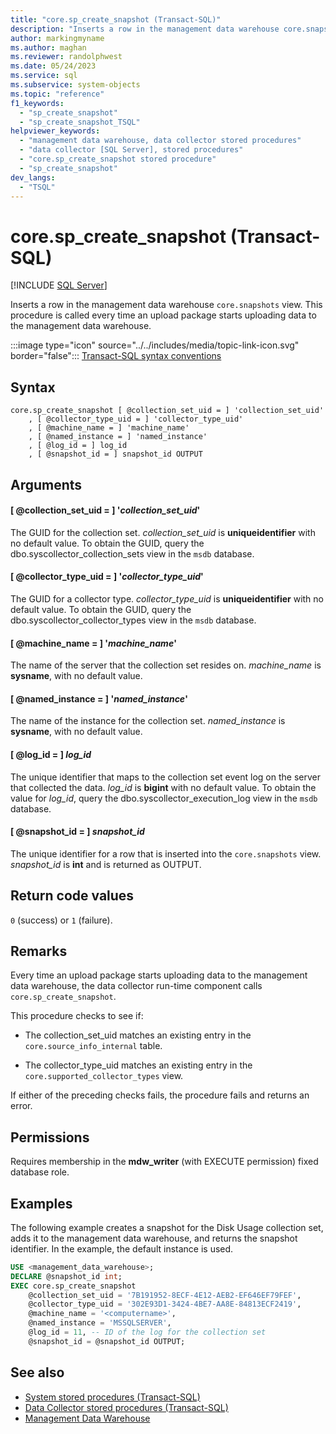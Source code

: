```yaml
---
title: "core.sp_create_snapshot (Transact-SQL)"
description: "Inserts a row in the management data warehouse core.snapshots view."
author: markingmyname
ms.author: maghan
ms.reviewer: randolphwest
ms.date: 05/24/2023
ms.service: sql
ms.subservice: system-objects
ms.topic: "reference"
f1_keywords:
  - "sp_create_snapshot"
  - "sp_create_snapshot_TSQL"
helpviewer_keywords:
  - "management data warehouse, data collector stored procedures"
  - "data collector [SQL Server], stored procedures"
  - "core.sp_create_snapshot stored procedure"
  - "sp_create_snapshot"
dev_langs:
  - "TSQL"
---
```

# core.sp_create_snapshot (Transact-SQL)

[!INCLUDE [SQL Server](../../includes/applies-to-version/sqlserver.md)]

Inserts a row in the management data warehouse `core.snapshots` view. This procedure is called every time an upload package starts uploading data to the management data warehouse.

:::image type="icon" source="../../includes/media/topic-link-icon.svg" border="false"::: [Transact-SQL syntax conventions](../../t-sql/language-elements/transact-sql-syntax-conventions-transact-sql.md)

## Syntax

```syntaxsql
core.sp_create_snapshot [ @collection_set_uid = ] 'collection_set_uid'
    , [ @collector_type_uid = ] 'collector_type_uid'
    , [ @machine_name = ] 'machine_name'
    , [ @named_instance = ] 'named_instance'
    , [ @log_id = ] log_id
    , [ @snapshot_id = ] snapshot_id OUTPUT
```

## Arguments

#### [ @collection_set_uid = ] '*collection_set_uid*'

The GUID for the collection set. *collection_set_uid* is **uniqueidentifier** with no default value. To obtain the GUID, query the dbo.syscollector_collection_sets view in the `msdb` database.

#### [ @collector_type_uid = ] '*collector_type_uid*'

The GUID for a collector type. *collector_type_uid* is **uniqueidentifier** with no default value. To obtain the GUID, query the dbo.syscollector_collector_types view in the `msdb` database.

#### [ @machine_name = ] '*machine_name*'

The name of the server that the collection set resides on. *machine_name* is **sysname**, with no default value.

#### [ @named_instance = ] '*named_instance*'

The name of the instance for the collection set. *named_instance* is **sysname**, with no default value.

#### [ @log_id = ] *log_id*

The unique identifier that maps to the collection set event log on the server that collected the data. *log_id* is **bigint** with no default value. To obtain the value for *log_id*, query the dbo.syscollector_execution_log view in the `msdb` database.

#### [ @snapshot_id = ] *snapshot_id*

The unique identifier for a row that is inserted into the `core.snapshots` view. *snapshot_id* is **int** and is returned as OUTPUT.

## Return code values

`0` (success) or `1` (failure).

## Remarks

Every time an upload package starts uploading data to the management data warehouse, the data collector run-time component calls `core.sp_create_snapshot`.

This procedure checks to see if:

- The collection_set_uid matches an existing entry in the `core.source_info_internal` table.

- The collector_type_uid matches an existing entry in the `core.supported_collector_types` view.

If either of the preceding checks fails, the procedure fails and returns an error.

## Permissions

Requires membership in the **mdw_writer** (with EXECUTE permission) fixed database role.

## Examples

The following example creates a snapshot for the Disk Usage collection set, adds it to the management data warehouse, and returns the snapshot identifier. In the example, the default instance is used.

```sql
USE <management_data_warehouse>;
DECLARE @snapshot_id int;
EXEC core.sp_create_snapshot
    @collection_set_uid = '7B191952-8ECF-4E12-AEB2-EF646EF79FEF',
    @collector_type_uid = '302E93D1-3424-4BE7-AA8E-84813ECF2419',
    @machine_name = '<computername>',
    @named_instance = 'MSSQLSERVER',
    @log_id = 11, -- ID of the log for the collection set
    @snapshot_id = @snapshot_id OUTPUT;
```

## See also

- [System stored procedures (Transact-SQL)](system-stored-procedures-transact-sql.md)
- [Data Collector stored procedures (Transact-SQL)](data-collector-stored-procedures-transact-sql.md)
- [Management Data Warehouse](../../relational-databases/data-collection/management-data-warehouse.md)
